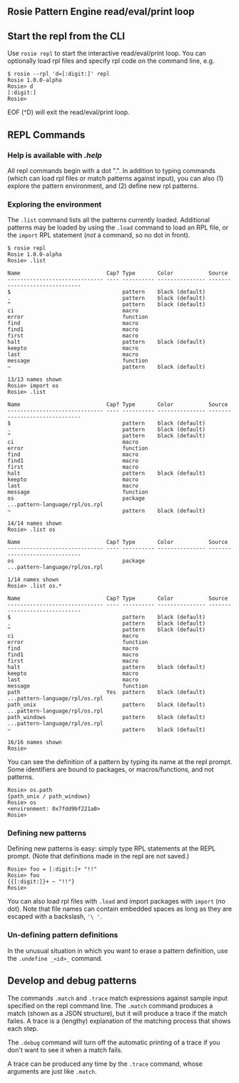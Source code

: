 ## Rosie Pattern Engine read/eval/print loop

## Start the repl from the CLI

Use `rosie repl` to start the interactive read/eval/print loop.  You can
optionally load rpl files and specify rpl code on the command line, e.g.

```shell 
$ rosie --rpl 'd=[:digit:]' repl
Rosie 1.0.0-alpha
Rosie> d
[:digit:]
Rosie>
```

EOF (^D) will exit the read/eval/print loop.


## REPL Commands

### Help is available with _.help_

All repl commands begin with a dot ".".  In addition to typing commands (which
can load rpl files or match patterns against input), you can also (1) explore
the pattern environment, and (2) define new rpl patterns.

### Exploring the environment

The `.list` command lists all the patterns currently loaded.  Additional
patterns may be loaded by using the `.load` command to load an RPL file, or the
`import` RPL statement (*not* a command, so no dot in front).

```shell
$ rosie repl
Rosie 1.0.0-alpha
Rosie> .list

Name                           Cap? Type       Color           Source
------------------------------ ---- ---------- --------------- ------------------------------
$                                   pattern    black (default) 
.                                   pattern    black (default) 
^                                   pattern    black (default) 
ci                                  macro                      
error                               function                   
find                                macro                      
find1                               macro                      
first                               macro                      
halt                                pattern    black (default) 
keepto                              macro                      
last                                macro                      
message                             function                   
~                                   pattern    black (default) 

13/13 names shown
Rosie> import os
Rosie> .list

Name                           Cap? Type       Color           Source
------------------------------ ---- ---------- --------------- ------------------------------
$                                   pattern    black (default) 
.                                   pattern    black (default) 
^                                   pattern    black (default) 
ci                                  macro                      
error                               function                   
find                                macro                      
find1                               macro                      
first                               macro                      
halt                                pattern    black (default) 
keepto                              macro                      
last                                macro                      
message                             function                   
os                                  package                    ...pattern-language/rpl/os.rpl
~                                   pattern    black (default) 

14/14 names shown
Rosie> .list os

Name                           Cap? Type       Color           Source
------------------------------ ---- ---------- --------------- ------------------------------
os                                  package                    ...pattern-language/rpl/os.rpl

1/14 names shown
Rosie> .list os.*

Name                           Cap? Type       Color           Source
------------------------------ ---- ---------- --------------- ------------------------------
$                                   pattern    black (default) 
.                                   pattern    black (default) 
^                                   pattern    black (default) 
ci                                  macro                      
error                               function                   
find                                macro                      
find1                               macro                      
first                               macro                      
halt                                pattern    black (default) 
keepto                              macro                      
last                                macro                      
message                             function                   
path                           Yes  pattern    black (default) ...pattern-language/rpl/os.rpl
path_unix                           pattern    black (default) ...pattern-language/rpl/os.rpl
path_windows                        pattern    black (default) ...pattern-language/rpl/os.rpl
~                                   pattern    black (default) 

16/16 names shown
Rosie> 
``` 

You can see the definition of a pattern by typing its name at the repl prompt.
Some identifiers are bound to packages, or macros/functions, and not patterns.

``` 
Rosie> os.path
{path_unix / path_windows}
Rosie> os
<environment: 0x7fdd9bf221a0>
Rosie> 
``` 

### Defining new patterns

Defining new patterns is easy: simply type RPL statements at the REPL prompt.  (Note that definitions made in the repl are not
saved.)

``` 
Rosie> foo = [:digit:]+ "!!"
Rosie> foo
{{[:digit:]}+ ~ "!!"}
Rosie> 
```

You can also load rpl files with `.load` and import packages with `import` (no
dot).  Note that file names can contain embedded spaces as long as they are escaped with a backslash, `'\ '`.

### Un-defining pattern definitions

In the unusual situation in which you want to erase a pattern definition, use
the `.undefine _<id>_` command.  


## Develop and debug patterns

The commands `.match` and `.trace` match expressions against sample input
specified on the repl command line.  The `.match` command produces a match
(shown as a JSON structure), but it will produce a trace if the match failes.  A
trace is a (lengthy) explanation of the matching process that shows each step.

The `.debug` command will turn off the automatic printing of a trace if you
don't want to see it when a match fails.

A trace can be produced any time by the `.trace` command, whose arguments are
just like `.match`.







